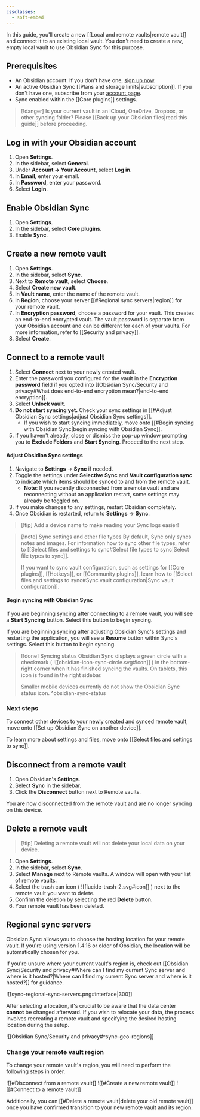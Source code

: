 ```yaml
---
cssclasses:
  - soft-embed
---
```


In this guide, you'll create a new [[Local and remote vaults|remote vault]] and connect it to an existing local vault. You don't need to create a new, empty local vault to use Obsidian Sync for this purpose.

## Prerequisites

- An Obsidian account. If you don't have one, [sign up now](https://obsidian.md/account#mode=signup).
- An active Obsidian Sync [[Plans and storage limits|subscription]]. If you don't have one, subscribe from your [account page](https://obsidian.md/account).
- Sync enabled within the [[Core plugins]] settings. 

> [!danger] Is your current vault in an iCloud, OneDrive, Dropbox, or other syncing folder? Please [[Back up your Obsidian files|read this guide]] before proceeding.

## Log in with your Obsidian account

1. Open **Settings**.
2. In the sidebar, select **General**.
3. Under **Account → Your Account**, select **Log in**.
4. In **Email**, enter your email.
5. In **Password**, enter your password.
6. Select **Login**.

## Enable Obsidian Sync

1. Open **Settings**.
2. In the sidebar, select **Core plugins**.
3. Enable **Sync**.

## Create a new remote vault

1. Open **Settings**.
2. In the sidebar, select **Sync**.
3. Next to **Remote vault**, select **Choose**.
4. Select **Create new vault**.
5. In **Vault name**, enter the name of the remote vault.
6. In **Region**, choose your server [[#Regional sync servers|region]] for your remote vault. 
7. In **Encryption password**, choose a password for your vault. This creates an end-to-end encrypted vault. The vault password is separate from your Obsidian account and can be different for each of your vaults. For more information, refer to [[Security and privacy]].
8. Select **Create**.

## Connect to a remote vault

1. Select **Connect** next to your newly created vault.
2. Enter the password you configured for the vault in the **Encryption password** field if you opted into [[Obsidian Sync/Security and privacy#What does end-to-end encryption mean?|end-to-end encryption]].
3. Select **Unlock vault**.
4. **Do not start syncing yet.** Check your sync settings in [[#Adjust Obsidian Sync settings|adjust Obsidian Sync settings]].
    - If you wish to start syncing immediately, move onto [[#Begin syncing with Obsidian Sync|begin syncing with Obsidian Sync]].
5. If you haven't already, close or dismiss the pop-up window prompting you to **Exclude Folders** and **Start Syncing**. Proceed to the next step.

#### Adjust Obsidian Sync settings

1. Navigate to **Settings** → **Sync** if needed.
2. Toggle the settings under **Selective Sync** and **Vault configuration sync** to indicate which items should be synced to and from the remote vault.
    - **Note**: If you recently disconnected from a remote vault and are reconnecting without an application restart, some settings may already be toggled on.
3. If you make changes to any settings, restart Obsidian completely.
4. Once Obsidian is restarted, return to **Settings** → **Sync**.

> [!tip] Add a device name to make reading your Sync logs easier!

> [!note] Sync settings and other file types
> By default, Sync only syncs notes and images. For information how to sync other file types, refer to [[Select files and settings to sync#Select file types to sync|Select file types to sync]].
>
> If you want to sync vault configuration, such as settings for [[Core plugins]], [[Hotkeys]], or [[Community plugins]], learn how to [[Select files and settings to sync#Sync vault configuration|Sync vault configuration]].

#### Begin syncing with Obsidian Sync

If you are beginning syncing after connecting to a remote vault, you will see a **Start Syncing** button. Select this button to begin syncing.

If you are beginning syncing after adjusting Obsidian Sync's settings and restarting the application, you will see a **Resume** button within Sync's settings. Select this button to begin syncing.

> [!done] Syncing status
> Obsidian Sync displays a green circle with a checkmark ( ![[obsidian-icon-sync-circle.svg#icon]] ) in the bottom-right corner when it has finished syncing the vaults. On tablets, this icon is found in the right sidebar. 
>
> Smaller mobile devices currently do not show the Obsidian Sync status icon.
^obsidian-sync-status

### Next steps

To connect other devices to your newly created and synced remote vault, move onto [[Set up Obsidian Sync on another device]].

To learn more about settings and files, move onto [[Select files and settings to sync]].

## Disconnect from a remote vault

1. Open Obsidian's **Settings**.
2. Select **Sync** in the sidebar.
3. Click the **Disconnect** button next to Remote vaults.

You are now disconnected from the remote vault and are no longer syncing on this device.

## Delete a remote vault

> [!tip] Deleting a remote vault will not delete your local data on your device.

1. Open **Settings**.
2. In the sidebar, select **Sync**.
3. Select **Manage** next to Remote vaults. A window will open with your list of remote vaults.
4. Select the trash can icon ( ![[lucide-trash-2.svg#icon]] ) next to the remote vault you want to delete.
5. Confirm the deletion by selecting the red **Delete** button.
6. Your remote vault has been deleted.

## Regional sync servers

Obsidian Sync allows you to choose the hosting location for your remote vault. If you're using version 1.4.16 or older of Obsidian, the location will be automatically chosen for you.

If you're unsure where your current vault's region is, check out [[Obsidian Sync/Security and privacy#Where can I find my current Sync server and where is it hosted?|Where can I find my current Sync server and where is it hosted?]] for guidance.

![[sync-regional-sync-servers.png#interface|300]]

After selecting a location, it's crucial to be aware that the data center **cannot** be changed afterward. If you wish to relocate your data, the process involves recreating a remote vault and specifying the desired hosting location during the setup.

![[Obsidian Sync/Security and privacy#^sync-geo-regions]]

### Change your remote vault region

To change your remote vault's region, you will need to perform the following steps in order.

![[#Disconnect from a remote vault]]
![[#Create a new remote vault]]
![[#Connect to a remote vault]]

Additionally, you can [[#Delete a remote vault|delete your old remote vault]] once you have confirmed transition to your new remote vault and its region. 
